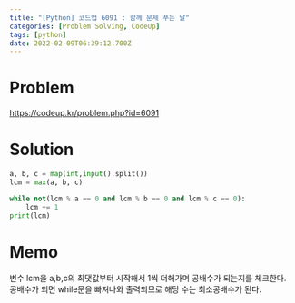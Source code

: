 ```yaml
---
title: "[Python] 코드업 6091 : 함께 문제 푸는 날"
categories: [Problem Solving, CodeUp]
tags: [python]
date: 2022-02-09T06:39:12.700Z
---
```

# Problem
<https://codeup.kr/problem.php?id=6091>

# Solution
```py
a, b, c = map(int,input().split())
lcm = max(a, b, c)

while not(lcm % a == 0 and lcm % b == 0 and lcm % c == 0):
    lcm += 1
print(lcm)
```

# Memo
변수 lcm을 a,b,c의 최댓값부터 시작해서 1씩 더해가며 공배수가 되는지를 체크한다. 공배수가 되면 while문을 빠져나와 출력되므로 해당 수는 최소공배수가 된다.